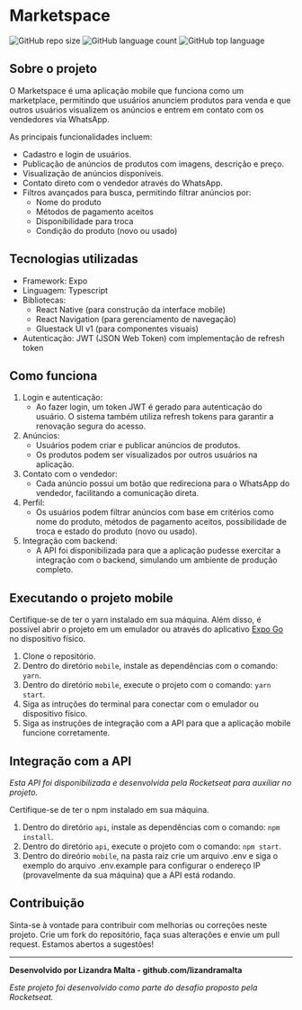 # Marketspace

![GitHub repo size](https://img.shields.io/github/repo-size/lizandramalta/marketspace?style=for-the-badge)
![GitHub language count](https://img.shields.io/github/languages/count/lizandramalta/marketspace?style=for-the-badge)
![GitHub top language](https://img.shields.io/github/languages/top/lizandramalta/marketspace?style=for-the-badge)

## Sobre o projeto

O Marketspace é uma aplicação mobile que funciona como um marketplace, permitindo que usuários anunciem produtos para venda e que outros usuários visualizem os anúncios e entrem em contato com os vendedores via WhatsApp.

As principais funcionalidades incluem:

- Cadastro e login de usuários.
- Publicação de anúncios de produtos com imagens, descrição e preço.
- Visualização de anúncios disponíveis.
- Contato direto com o vendedor através do WhatsApp.
- Filtros avançados para busca, permitindo filtrar anúncios por:
  - Nome do produto
  - Métodos de pagamento aceitos
  - Disponibilidade para troca
  - Condição do produto (novo ou usado)

## Tecnologias utilizadas

- Framework: Expo
- Linguagem: Typescript
- Bibliotecas:
  - React Native (para construção da interface mobile)
  - React Navigation (para gerenciamento de navegação)
  - Gluestack UI v1 (para componentes visuais)
- Autenticação: JWT (JSON Web Token) com implementação de refresh token

## Como funciona

1. Login e autenticação:
   - Ao fazer login, um token JWT é gerado para autenticação do usuário. O sistema também utiliza refresh tokens para garantir a renovação segura do acesso.
2. Anúncios:
   - Usuários podem criar e publicar anúncios de produtos.
   - Os produtos podem ser visualizados por outros usuários na aplicação.
3. Contato com o vendedor:
   - Cada anúncio possui um botão que redireciona para o WhatsApp do vendedor, facilitando a comunicação direta.
4. Perfil:
   - Os usuários podem filtrar anúncios com base em critérios como nome do produto, métodos de pagamento aceitos, possibilidade de troca e estado do produto (novo ou usado).
5. Integração com backend:
   - A API foi disponibilizada para que a aplicação pudesse exercitar a integração com o backend, simulando um ambiente de produção completo.

## Executando o projeto mobile

Certifique-se de ter o yarn instalado em sua máquina. Além disso, é possível abrir o projeto em um emulador ou através do aplicativo [Expo Go](https://expo.dev/client) no dispositivo físico.

1. Clone o repositório.
2. Dentro do diretório `mobile`, instale as dependências com o comando: `yarn`.
3. Dentro do diretório `mobile`, execute o projeto com o comando: `yarn start`.
4. Siga as intruções do terminal para conectar com o emulador ou dispositivo físico.
5. Siga as instruções de integração com a API para que a aplicação mobile funcione corretamente.

## Integração com a API

_Esta API foi disponibilizada e desenvolvida pela Rocketseat para auxiliar no projeto._

Certifique-se de ter o npm instalado em sua máquina.

1. Dentro do diretório `api`, instale as dependências com o comando: `npm install`.
2. Dentro do diretório `api`, execute o projeto com o comando: `npm start`.
3. Dentro do direório `mobile`, na pasta raiz crie um arquivo .env e siga o exemplo do arquivo .env.example para configurar o endereço IP (provavelmente da sua máquina) que a API está rodando.

## Contribuição

Sinta-se à vontade para contribuir com melhorias ou correções neste projeto. Crie um fork do repositório, faça suas alterações e envie um pull request. Estamos abertos a sugestões!

---

**Desenvolvido por Lizandra Malta - github.com/lizandramalta**

_Este projeto foi desenvolvido como parte do desafio proposto pela Rocketseat._
